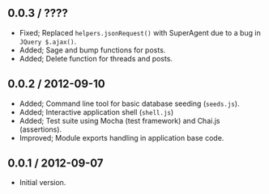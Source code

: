 
0.0.3 / ????
------------

 * Fixed; Replaced `helpers.jsonRequest()` with SuperAgent due to a bug in `JQuery $.ajax()`.
 * Added; Sage and bump functions for posts.
 * Added; Delete function for threads and posts.

0.0.2 / 2012-09-10
------------------

 * Added; Command line tool for basic database seeding (`seeds.js`).
 * Added; Interactive application shell (`shell.js`)
 * Added; Test suite using Mocha (test framework) and Chai.js (assertions).
 * Improved; Module exports handling in application base code.

0.0.1 / 2012-09-07
------------------

  * Initial version.
